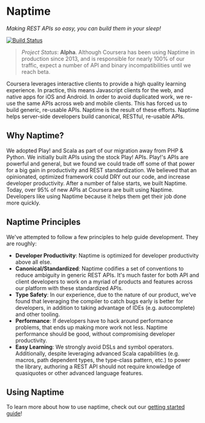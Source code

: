 # Naptime #

*Making REST APIs so easy, you can build them in your sleep!*

[![Build Status](https://travis-ci.org/coursera/naptime.svg)](https://travis-ci.org/coursera/naptime)

> *Project Status*: **Alpha**. Although Coursera has been using Naptime in production since 2013,
  and is responsible for nearly 100% of our traffic, expect a number of API and binary
  incompatibilities until we reach beta.

Coursera leverages interactive clients to provide a high quality learning experience. In practice,
this means Javascript clients for the web, and native apps for iOS and Android. In order to avoid
duplicated work, we re-use the same APIs across web and mobile clients. This has forced us to build
generic, re-usable APIs. Naptime is the result of these efforts. Naptime helps server-side
developers build canonical, RESTful, re-usable APIs.

## Why Naptime? ##

We adopted Play! and Scala as part of our migration away from PHP & Python. We initially built APIs
using the stock Play! APIs. Play!'s APIs are powerful and general, but we found we could trade off
some of that power for a big gain in productivity and REST standardization. We believed that an
opinionated, optimized framework could DRY out our code, and increase developer productivity.
After a number of false starts, we built Naptime. Today, over 95% of new APIs at Coursera are built
using Naptime. Developers like using Naptime because it helps them get their job done more quickly.

## Naptime Principles ##

We've attempted to follow a few principles to help guide development. They are roughly:

 - **Developer Productivity**: Naptime is optimized for developer productivity above all else.
 - **Canonical/Standardized**: Naptime codifies a set of conventions to reduce ambiguity in generic
   REST APIs. It's much faster for both API and client developers to work on a myriad of products
   and features across our platform with these standardized APIs.
 - **Type Safety**: In our experience, due to the nature of our product, we've found that leveraging
   the compiler to catch bugs early is better for developers, in addition to taking advantage of
   IDEs (e.g. autocomplete) and other tooling.
 - **Performance**: If developers have to hack around performance problems, that ends up making more
   work not less. Naptime performance should be good, without compromising developer productivity.
 - **Easy Learning**: We strongly avoid DSLs and symbol operators. Additionally, despite leveraging
   advanced Scala capabilities (e.g. macros, path dependent types, the type-class pattern, etc.) to
   power the library, authoring a REST API should not require knowledge of quasiquotes or other
   advanced language features.

## Using Naptime ##

To learn more about how to use naptime, check out our 
[getting started guide](http://coursera.github.io/naptime/gettingstarted/)!
